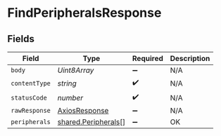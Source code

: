 # FindPeripheralsResponse


## Fields

| Field                                                      | Type                                                       | Required                                                   | Description                                                |
| ---------------------------------------------------------- | ---------------------------------------------------------- | ---------------------------------------------------------- | ---------------------------------------------------------- |
| `body`                                                     | *Uint8Array*                                               | :heavy_minus_sign:                                         | N/A                                                        |
| `contentType`                                              | *string*                                                   | :heavy_check_mark:                                         | N/A                                                        |
| `statusCode`                                               | *number*                                                   | :heavy_check_mark:                                         | N/A                                                        |
| `rawResponse`                                              | [AxiosResponse](https://axios-http.com/docs/res_schema)    | :heavy_minus_sign:                                         | N/A                                                        |
| `peripherals`                                              | [shared.Peripherals](../../models/shared/peripherals.md)[] | :heavy_minus_sign:                                         | OK                                                         |